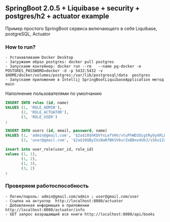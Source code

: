 ## SpringBoot 2.0.5 + Liquibase + security + postgres/h2 + actuator example
Пример простого SpringBoot сервиса включающего в себя Liquibase, postgreSQL, Actuator

### How to run?

    - Устанавливаем Docker Desktop
    - Загружаем образ postgres: docker pull postgres
    - Запускаем контейнер: docker run --rm   --name pg-docker -e POSTGRES_PASSWORD=docker -d -p 5432:5432 -v $HOME/docker/volumes/postgres:/var/lib/postgresql/data  postgres
    - Запускаем приложение в Intellij SpringBootLiquibaseApplication метод main

Наполнение пользователями по умолчанию
```sql
INSERT INTO roles (id, name)
VALUES (1, 'ROLE_ADMIN'),
       (2, 'ROLE_ACTUATOR'),
       (3, 'ROLE_USER')
;

INSERT INTO users (id, email, password, name)
VALUES (1, 'admin@gmail.com', '$2a$10$hKDVYxLefVHV/vtuPhWD3OigtRyOykRLDdUAp80Z1crSoS1lFqaFS', 'Admin'),
       (3, 'user@gmail.com', '$2a$10$ByIUiNaRfBKSV6urZoBBxe4UbJ/sS6u1ZaPORHF9AtNWAuVPVz1by', 'User');

insert into user_role(user_id, role_id)
values (1, 1),
       (1, 2),
       (1, 3),
       (3, 2)
;
```
### Проверяем работоспособность
    - Логин/пароль: admin@gmail.com/admin ; user@gmail.com/user
    - Ссылка на актуатор  http://localhost:8080/actuator
    - Добавленная информация о приложении http://localhost:8080/actuator/info
    - GET запрос возращающий все книги http://localhost:8080/api/books
    
    

